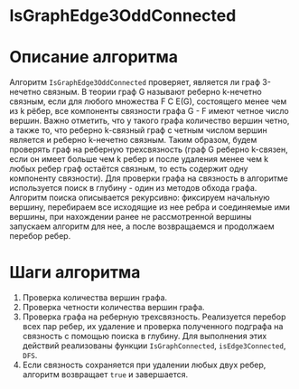 # IsGraphEdge3OddConnected
# Описание алгоритма
Алгоритм `IsGraphEdge3OddConnected` проверяет, является ли граф 3-нечетно связным. В теории граф G называют реберно k-нечетно связным, если для любого множества F C E(G), состоящего менее чем из k рёбер, все компоненты связности графа G - F имеют четное число вершин. Важно отметить, что у такого графа количество вершин четно, а также то, что реберно k-связный граф с четным числом вершин является и реберно k-нечетно связным. Таким образом, будем проверять граф на реберную трехсвязность (граф G реберно k-связен, если он имеет больше чем k ребер и после удаления менее чем k любых ребер граф остаётся связным, то есть содержит одну компоненту связности). Для проверки графа на связность в алгоритме используется поиск в глубину - один из методов обхода графа. Алгоритм поиска описывается рекурсивно: фиксируем начальную вершину, перебираем все исходящие из нее ребра и соединяемые ими вершины, при нахождении ранее не рассмотренной вершины запускаем алгоритм для нее, а после возвращаемся и продолжаем перебор ребер.
# Шаги алгоритма

1. Проверка количества вершин графа.
2. Проверка четности количества вершин графа.
3. Проверка графа на реберную трехсвязность. Реализуется перебор всех пар ребер, их удаление и проверка полученного подграфа на связность с помощью поиска в глубину. Для выполнения этих действий реализованы функции `IsGraphConnected`, `isEdge3Connected`, `DFS`.
4. Если связность сохраняется при удалении любых двух ребер, алгоритм возвращает `true` и завершается. 




